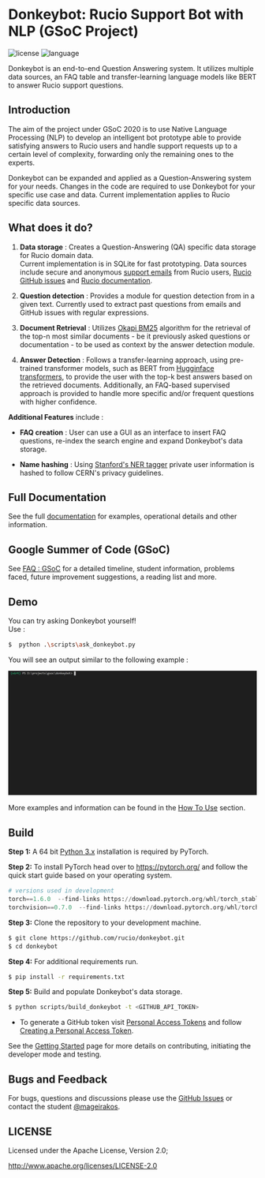 # Donkeybot: Rucio Support Bot with NLP (GSoC Project)

![license](https://img.shields.io/badge/License-Apache%202-blue.svg)
![language](https://img.shields.io/badge/python-3.x-green.svg)

Donkeybot is an end-to-end Question Answering system. It utilizes multiple data sources, an FAQ table and transfer-learning language models like BERT to answer Rucio support questions.

## Introduction

The aim of the project under GSoC 2020 is to use Native Language Processing (NLP) to develop an intelligent bot prototype able to provide satisfying answers to Rucio users and handle support requests up to a certain level of complexity, forwarding only the remaining ones to the experts.

Donkeybot can be expanded and applied as a Question-Answering system for your needs. Changes in the code are required to use Donkeybot for your specific use case and data. Current implementation applies to Rucio specific data sources.

## What does it do?

1) **Data storage** : Creates a Question-Answering (QA)  specific data storage for Rucio domain data.   
   Current implementation is in SQLite for fast prototyping. Data sources include secure and anonymous [support emails](https://rucio.cern.ch/contact.html) from Rucio users, [Rucio GitHub issues](https://github.com/rucio/rucio/issues) and [Rucio documentation](https://rucio.readthedocs.io/en/latest/).
   
2) **Question detection** : Provides a module for question detection from in a given text.  Currently used to extract past questions from emails and GitHub issues with regular expressions.
   
3) **Document Retrieval** : Utilizes [Okapi BM25](https://en.wikipedia.org/wiki/Okapi_BM25) algorithm for the retrieval of the top-n most similar documents - be it previously asked questions or documentation - to be used as context by the answer detection module.
   
4) **Answer Detection** : Follows a transfer-learning approach, using pre-trained transformer models, such as BERT from [Hugginface transformers](https://github.com/huggingface/transformers), to provide the user with the top-k best answers based on the retrieved documents. Additionally, an FAQ-based supervised approach is provided to handle more specific and/or frequent questions with higher confidence.

**Additional Features** include :

-  **FAQ creation** : User can use a GUI as an interface to insert FAQ questions, re-index the search engine and expand Donkeybot's data storage.

-  **Name hashing** : Using [Stanford's NER tagger](https://nlp.stanford.edu/software/CRF-NER.html) private user information is hashed to follow CERN's privacy guidelines.


## Full Documentation

See the full [documentation](https://github.com/rucio/donkeybot/tree/master/docs) for examples, operational details and other information.

## Google Summer of Code (GSoC)

See [FAQ : GSoC](./docs/faq_gsoc.md) for a detailed timeline, student information, problems faced, future improvement suggestions, a reading list and more.

## Demo 

You can try asking Donkeybot yourself!   
Use :  
``` bash
$  python .\scripts\ask_donkeybot.py
```

You will see an output similar to the following example :  

![demo](./docs/img/demo.gif)

More examples and information can be found in the [How To Use](./docs/how_to_use.md) section.

## Build

**Step 1:**  A 64 bit [Python 3.x](https://www.python.org/downloads/windows/) installation is required by PyTorch.
   
**Step 2:** To install PyTorch head over to https://pytorch.org/ and follow the quick start guide based on your operating system.  
``` python
# versions used in development 
torch==1.6.0  --find-links https://download.pytorch.org/whl/torch_stable.html
torchvision==0.7.0  --find-links https://download.pytorch.org/whl/torch_stable.html
```

**Step 3:** Clone the repository to your development machine. 
``` bash
$ git clone https://github.com/rucio/donkeybot.git
$ cd donkeybot
```

**Step 4:** For additional requirements run. 
``` bash
$ pip install -r requirements.txt
``` 
    
**Step 5:** Build and populate Donkeybot's data storage. 
``` bash
$ python scripts/build_donkeybot -t <GITHUB_API_TOKEN>
```
- To generate a GitHub token visit [Personal Access Tokens](https://github.com/settings/tokens) and follow [Creating a Personal Access Token](https://docs.github.com/en/github/authenticating-to-github/creating-a-personal-access-token).


See the [Getting Started](./docs/getting_started.md) page for more details on contributing, initiating the developer mode and testing.

## Bugs and Feedback

For bugs, questions and discussions please use the [GitHub Issues](https://github.com/rucio/donkeybot/issues) or contact the student [@mageirakos](https://github.com/mageirakos).

 
## LICENSE

Licensed under the Apache License, Version 2.0;

<http://www.apache.org/licenses/LICENSE-2.0>
